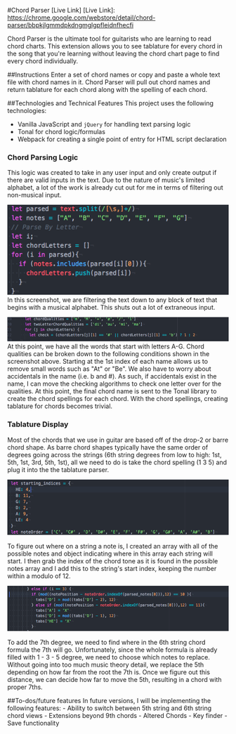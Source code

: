 #Chord Parser
[Live Link]
[Live Link]: https://chrome.google.com/webstore/detail/chord-parser/bbpkjlgmmdpkdngmglgpfleidnfhecfi				

Chord Parser is the ultimate tool for guitarists who are learning to read chord charts. This extension allows you to see tablature for every chord in the song that you're learning without leaving the chord chart page to find every chord individually.

##Instructions
  Enter a set of chord names or copy and paste a whole text file with chord names in it. Chord Parser will pull out chord names and return tablature for each chord along with the spelling of each chord.


##Technologies and Technical Features
This project uses the following technologies:
- Vanilla JavaScript and `jQuery` for handling text parsing logic
- Tonal for chord logic/formulas
- Webpack for creating a single point of entry for HTML script declaration

### Chord Parsing Logic
  This logic was created to take in any user input and only create output if there are valid inputs in the text. Due to the nature of music's limited alphabet, a lot of the work is already cut out for me in terms of filtering out non-musical input.

  ![tag screenshot](screenshots/Musical_Alphabet.png)
    In this screenshot, we are filtering the text down to any block of text that begins with a musical alphabet. This shuts out a lot of extraneous input.

  ![tag screenshot](screenshots/Chord_Conditions.png)
    At this point, we have all the words that start with letters A-G. Chord qualities can be broken down to the following conditions shown in the screenshot above. Starting at the 1st index of each name allows us to remove small words such as "At" or "Be". We also have to worry about accidentals in the name (i.e. b and #). As such, if accidentals exist in the name, I can move the checking algorithms to check one letter over for the qualities. At this point, the final chord name is sent to the Tonal library to create the chord spellings for each chord. With the chord spellings, creating tablature for chords becomes trivial.



### Tablature Display
  Most of the chords that we use in guitar are based off of the drop-2 or barre chord shape. As barre chord shapes typically
  have the same order of degrees going across the strings (6th string degrees from low to high: 1st, 5th, 1st, 3rd, 5th, 1st), all we need to do is take the chord spelling (1 3 5) and plug it into the the tablature parser.

  ![tag screenshot](screenshots/String_Magic.png)

  To figure out where on a string a note is, I created an array with all of the possible notes and object indicating where in this array each string will start. I then grab the index of the chord tone as it is found in the possible notes array and I add this to the string's start index, keeping the number within a modulo of 12.


  ![tag screenshot](screenshots/7th_Degree_Parsing_Snippet.png)

  To add the 7th degree, we need to find where in the 6th string chord formula the 7th will go. Unfortunately, since the whole formula is already filled with 1 - 3 - 5 degree, we need to choose which notes to replace. Without going into too much music theory detail, we replace the 5th depending on how far from the root the 7th is. Once we figure out this distance, we can decide how far to move the 5th, resulting in a chord with proper 7ths.
  <!-- As is typical in guitar chord theory, we eschew the 5th degree and replace it with the 7th. To change the position of the 5th to the 7th, we only need to move the existing note down the string. However, some chords have b7ths, which will change the positions -->




##To-dos/future features
  In future versions, I will be implementing the following features:
    - Ability to switch between 5th string and 6th string chord views
    - Extensions beyond 9th chords
    - Altered Chords
    - Key finder
    - Save functionality
